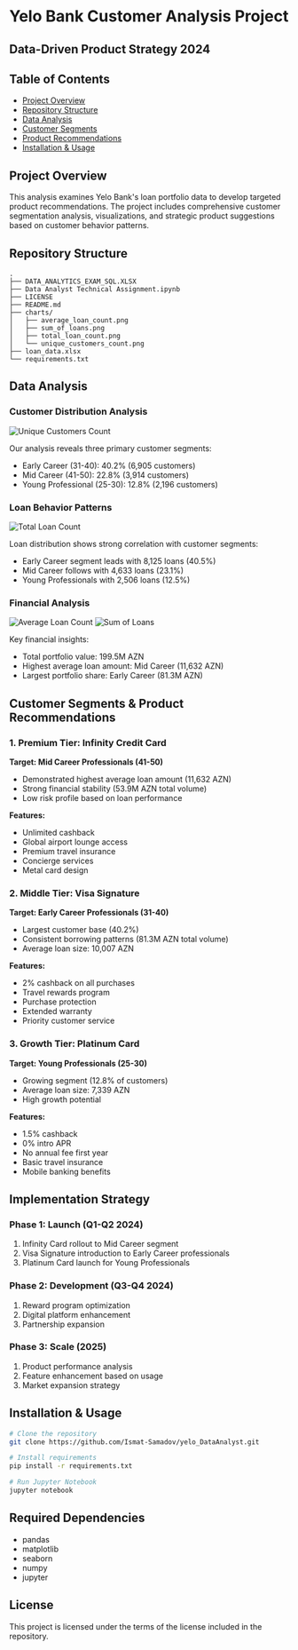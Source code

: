 # Yelo Bank Customer Analysis Project
## Data-Driven Product Strategy 2024

## Table of Contents
- [Project Overview](#project-overview)
- [Repository Structure](#repository-structure)
- [Data Analysis](#data-analysis)
- [Customer Segments](#customer-segments)
- [Product Recommendations](#product-recommendations)
- [Installation & Usage](#installation--usage)

## Project Overview
This analysis examines Yelo Bank's loan portfolio data to develop targeted product recommendations. The project includes comprehensive customer segmentation analysis, visualizations, and strategic product suggestions based on customer behavior patterns.

## Repository Structure
```
.
├── DATA_ANALYTICS_EXAM_SQL.XLSX
├── Data Analyst Technical Assignment.ipynb
├── LICENSE
├── README.md
├── charts/
│   ├── average_loan_count.png
│   ├── sum_of_loans.png
│   ├── total_loan_count.png
│   └── unique_customers_count.png
├── loan_data.xlsx
└── requirements.txt
```

## Data Analysis

### Customer Distribution Analysis
![Unique Customers Count](charts/unique_customers_count.png)

Our analysis reveals three primary customer segments:
- Early Career (31-40): 40.2% (6,905 customers)
- Mid Career (41-50): 22.8% (3,914 customers)
- Young Professional (25-30): 12.8% (2,196 customers)

### Loan Behavior Patterns
![Total Loan Count](charts/total_loan_count.png)

Loan distribution shows strong correlation with customer segments:
- Early Career segment leads with 8,125 loans (40.5%)
- Mid Career follows with 4,633 loans (23.1%)
- Young Professionals with 2,506 loans (12.5%)

### Financial Analysis
![Average Loan Count](charts/average_loan_count.png)
![Sum of Loans](charts/sum_of_loans.png)

Key financial insights:
- Total portfolio value: 199.5M AZN
- Highest average loan amount: Mid Career (11,632 AZN)
- Largest portfolio share: Early Career (81.3M AZN)

## Customer Segments & Product Recommendations

### 1. Premium Tier: Infinity Credit Card
**Target: Mid Career Professionals (41-50)**
- Demonstrated highest average loan amount (11,632 AZN)
- Strong financial stability (53.9M AZN total volume)
- Low risk profile based on loan performance

**Features:**
- Unlimited cashback
- Global airport lounge access
- Premium travel insurance
- Concierge services
- Metal card design

### 2. Middle Tier: Visa Signature
**Target: Early Career Professionals (31-40)**
- Largest customer base (40.2%)
- Consistent borrowing patterns (81.3M AZN total volume)
- Average loan size: 10,007 AZN

**Features:**
- 2% cashback on all purchases
- Travel rewards program
- Purchase protection
- Extended warranty
- Priority customer service

### 3. Growth Tier: Platinum Card
**Target: Young Professionals (25-30)**
- Growing segment (12.8% of customers)
- Average loan size: 7,339 AZN
- High growth potential

**Features:**
- 1.5% cashback
- 0% intro APR
- No annual fee first year
- Basic travel insurance
- Mobile banking benefits

## Implementation Strategy

### Phase 1: Launch (Q1-Q2 2024)
1. Infinity Card rollout to Mid Career segment
2. Visa Signature introduction to Early Career professionals
3. Platinum Card launch for Young Professionals

### Phase 2: Development (Q3-Q4 2024)
1. Reward program optimization
2. Digital platform enhancement
3. Partnership expansion

### Phase 3: Scale (2025)
1. Product performance analysis
2. Feature enhancement based on usage
3. Market expansion strategy

## Installation & Usage

```bash
# Clone the repository
git clone https://github.com/Ismat-Samadov/yelo_DataAnalyst.git

# Install requirements
pip install -r requirements.txt

# Run Jupyter Notebook
jupyter notebook
```

## Required Dependencies
- pandas
- matplotlib
- seaborn
- numpy
- jupyter

## License
This project is licensed under the terms of the license included in the repository.
